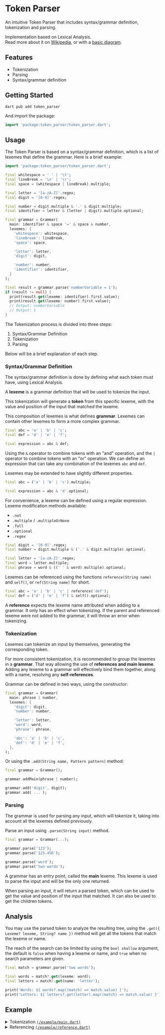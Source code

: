# Token Parser

An intuitive Token Parser that includes syntax/grammar definition, tokenization and parsing.

Implementation based on Lexical Analysis.<br>
Read more about it on [Wikipedia](https://en.wikipedia.org/wiki/Lexical_analysis), or with a [basic diagram](https://raw.githubusercontent.com/DrafaKiller/TokenParser-dart/main/docs/Lexical%20Analysis.png).

## Features

- Tokenization
- Parsing
- Syntax/grammar definition

## Getting Started 

```
dart pub add token_parser
```

And import the package:

```dart
import 'package:token_parser/token_parser.dart';
```

## Usage

The Token Parser is based on a syntax/grammar definition, which is a list of lexemes that define the grammar. Here is a brief example:

```dart
import 'package:token_parser/token_parser.dart';

final whitespace = ' ' | '\t';
final lineBreak = '\n' | '\r';
final space = (whitespace | lineBreak).multiple;

final letter = '[a-zA-Z]'.regex;
final digit = '[0-9]'.regex;

final number = digit.multiple & '.' & digit.multiple;
final identifier = letter & (letter | digit).multiple.optional;

final grammar = Grammar(
  main: identifier & space '=' & space & number,
  lexemes: {
    'whitespace': whitespace,
    'lineBreak': lineBreak,
    'space': space,

    'letter': letter,
    'digit': digit,

    'number': number,
    'identifier': identifier,
  }
);

final result = grammar.parse('numberVariable = 1');
if (result != null) {
  print(result.get(lexeme: identifier).first.value);
  print(result.get(lexeme: number).first.value);
  // Output: numberVariable
  // Output: 1
}
```

The Tokenization process is divided into three steps:
  1) Syntax/Grammar Definition
  2) Tokenization
  3) Parsing

Below will be a brief explanation of each step.

### Syntax/Grammar Definition

The syntax/grammar definition is done by defining what each token must have, using Lexical Analysis.

A **lexeme** is a grammar definition that will be used to tokenize the input.

This tokenization will generate a **token** from this specific lexeme, with the value and position of the input that matched the lexeme.

This composition of lexemes is what defines **grammar**. Lexemes can contain other lexemes to form a more complex grammar.

```dart
final abc = 'a' | 'b' | 'c';
final def = 'd' | 'e' | 'f';

final expression = abc & def;
```

Using the `&` operator to combine tokens with an "and" operation, and the `|` operator to combine tokens with an "or" operation.
We can define an expression that can take any combination of the lexemes `abc` and `def`.

Lexemes may be extended to have slightly different properties.

```dart
final abc = ('a' | 'b' | 'c').multiple;

final expression = abc & 'd'.optional;
```

For convenience, a lexeme can be defined using a regular expression.<br>
Lexeme modification methods available:
  - `.not`
  - `.multiple` / `.multipleOrNone`
  - `.full`
  - `.optional`
  - `.regex`

```dart
final digit = '[0-9]'.regex;
final number = digit.multiple & ('.' & digit.multiple).optional;

final letter = '[a-zA-Z]'.regex;
final word = letter.multiple;
final phrase = word & ((' ' & word).multiple).optional;
```

Lexemes can be referenced using the functions `reference(String name)` and `self()`, or `ref(String name)` for short.

```dart
final abc = 'a' | 'b' | 'c' | reference('def');
final def = ('d' | 'e' | 'f') & self().optional;
```

A **reference** expects the lexeme name attributed when adding to a grammar.
It only has an effect when tokenizing. If the parent and referenced lexeme were not added to the grammar, it will throw an error when tokenizing.




### Tokenization

Lexemes can tokenize an input by themselves, generating the corresponding token.

For more consistent tokenization, it is recommended to group the lexemes in a **grammar**.
That way allowing the use of **references and main lexeme**. Adding any lexeme to a grammar will effectively bind them together, along with a name, resolving any **self-references**.

Grammar can be defined in two ways, using the constructor:

```dart
final grammar = Grammar(
  main: phrase | number,
  lexemes: {
    'digit': digit,
    'number': number,

    'letter': letter,
    'word': word,
    'phrase': phrase,

    'abc': 'a' | 'b' | 'c',
    'def': 'd' | 'e' | 'f',
  },
);
```

Or using the `.add(String name, Pattern pattern)` method:

```dart
final grammar = Grammar();

grammar.addMain(phrase | number);

grammar.add('digit', digit);
grammar.add( ... );
```

### Parsing

The grammar is used for parsing any input, which will tokenize it, taking into account all the lexemes defined previously.

Parse an input using `.parse(String input)` method.

```dart
final grammar = Grammar(...);

grammar.parse('123');
grammar.parse('123.456');

grammar.parse('word');
grammar.parse('two words');
```

A grammar has an entry point, called the **main** lexeme. This lexeme is used to parse the input and will be the only one returned.

When parsing an input, it will return a parsed token, which can be used to get the value and position of the input that matched. It can also be used to get the children tokens.

## Analysis

You may use the parsed token to analyze the resulting tree, using the `.get({ Lexeme? lexeme, String? name })` method will get all the tokens that match the lexeme or name.

The reach of the search can be limited by using the `bool shallow` argument, the default is `false` when having a lexeme or name, and `true` when no search parameters are given.

```dart
final match = grammar.parse('two words');

final words = match?.get(lexeme: word);
final letters = match?.get(name: 'letter');

print('Words: ${ words?.map((match) => match.value) }');
print('Letters: ${ letters?.get(letter).map((match) => match.value) }');
```

## Example

<details>
  <summary>
    Tokenization
    <a href="https://github.com/DrafaKiller/TokenParser-dart/blob/main/example/main.dart">
      <code>(/example/main.dart)</code>
    </a>
  </summary>
    
  ```dart
  import 'package:token_parser/token_parser.dart';

  void main() {
    final whitespace = ' ' | '\t';
    final lineBreak = '\n' | '\r';
    final space = (whitespace | lineBreak).multiple;

    final letter = '[a-zA-Z]'.regex;
    final digit = '[0-9]'.regex;

    final identifier = letter & (letter | digit).multiple.optional;
    
    final number = digit.multiple & ('.' & digit.multiple).optional;
    final string = '"' & '[^"]*'.regex & '"'
                | "'" & "[^']*".regex & "'";

    final variableDeclaration =
      'var' & space & identifier & space.optional & '=' & space.optional & (number | string) & space.optional & (';' | space);

    final grammar = Grammar(
      main: (variableDeclaration | space).multiple,
      lexemes: {
        'whitespace': whitespace,
        'lineBreak': lineBreak,
        'space': space,

        'letter': letter,
        'digit': digit,

        'identifier': identifier,

        'number': number,
        'string': string,

        'variableDeclaration': variableDeclaration,
      },
    );

    final result = grammar.parse('''
      var hello = "world";
      var foo = 123;
      var bar = 123.456;
    ''');
    
    final numbers = result?.get(lexeme: number).map((match) => match.group(0));
    final identifiers = result?.get(lexeme: identifier).map((match) => '"${ match.group(0) }"');

    print('Numbers: $numbers');
    print('Identifiers: $identifiers');
  }
  ```
</details>

<details>
  <summary>
    Referencing
    <a href="https://github.com/DrafaKiller/TokenParser-dart/blob/main/example/reference.dart">
      <code>(/example/reference.dart)</code>
    </a>
  </summary>
    
  ```dart
  import 'package:token_parser/token_parser.dart';

  void main() {
    final expression = 'a' & Lexeme.reference('characterB').optional;
    final characterB = 'b'.lexeme();

    final recursive = 'a' & Lexeme.self().optional;

    final grammar = Grammar(
      main: expression,
      lexemes: {
        'expression': expression,
        'characterB': characterB,
        
        'recursive': recursive,
      }
    );

    print(grammar.parse('ab')?.get(lexeme: characterB));
    print(grammar.parse('aaa', recursive)?.get(lexeme: recursive));
  }
  ```
</details>
